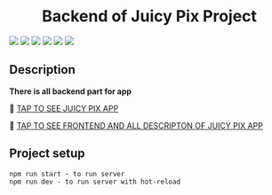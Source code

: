 
<h1 align="center">Backend of Juicy Pix Project</h1>

<p align="center">

![](https://img.shields.io/badge/Code-Node.js-informational?style=flat&logo=Node.js&color=43853D) ![](https://img.shields.io/badge/Code-Express.js-informational?style=flat&logo=Express.js&color=gray)
![](https://img.shields.io/badge/Code-JavaScript-informational?style=flat&logo=JavaScript&color=yellow)
![](https://img.shields.io/badge/Base-MongoDB-informational?style=flat&logo=MongoDB&color=4EA94B)
![](https://img.shields.io/badge/Tools-NPM-informational?style=flat&logo=npm&color=red) ![](https://img.shields.io/badge/Tools-GitHub-informational?style=flat&logo=github&color=%234a4a4a) 

## Description

**There is all backend part for app**

🌱 [TAP TO SEE JUICY PIX APP](https://juicypix.sertralina.tech)

🌱 [TAP TO SEE FRONTEND AND ALL DESCRIPTON OF JUICY PIX APP](https://github.com/Alina1859/JuicyPix-Frontend)


## Project setup

```
npm run start - to run server
npm run dev - to run server with hot-reload
```
